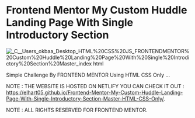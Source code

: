 # Frontend Mentor My Custom Huddle Landing Page With Single Introductory Section

![_C__Users_okbaa_Desktop_HTML%20CSS%20JS_FRONTENDMENTOR%20Custom%20Huddle%20Landing%20Page%20With%20Single%20Introdictory%20Section%20Master_index html](https://user-images.githubusercontent.com/96151694/161142445-0d5be8ac-6011-4ff1-a52a-4b2e941d9021.png)

Simple Challenge By FRONTEND MENTOR Using HTML CSS Only ...

NOTE : THE WEBSITE IS HOSTED ON NETLIFY YOU CAN CHECK IT OUT : https://elhart05.github.io/Frontend-Mentor-My-Custom-Huddle-Landing-Page-With-Single-Introductory-Section-Master-HTML-CSS-Only/.

NOTE : ALL RIGHTS RESERVED FOR FRONTEND MENTOR.
